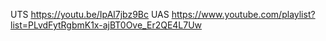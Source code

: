 UTS
https://youtu.be/IpAl7jbz9Bc
UAS
https://www.youtube.com/playlist?list=PLvdFytRgbmK1x-ajBT0Ove_Er2QE4L7Uw

